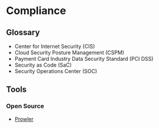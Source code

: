 # Compliance

## Glossary

- Center for Internet Security (CIS)
- Cloud Security Posture Management (CSPM)
- Payment Card Industry Data Security Standard (PCI DSS)
- Security as Code (SaC)
- Security Operations Center (SOC)

## Tools

### Open Source

- [Prowler](/prowler.md)

<!--
FedRAMP
Wazuh
ZeusCloud
prowler

https://github.com/aquasecurity/chain-bench
https://github.com/bmarsh9/gapps
-->
